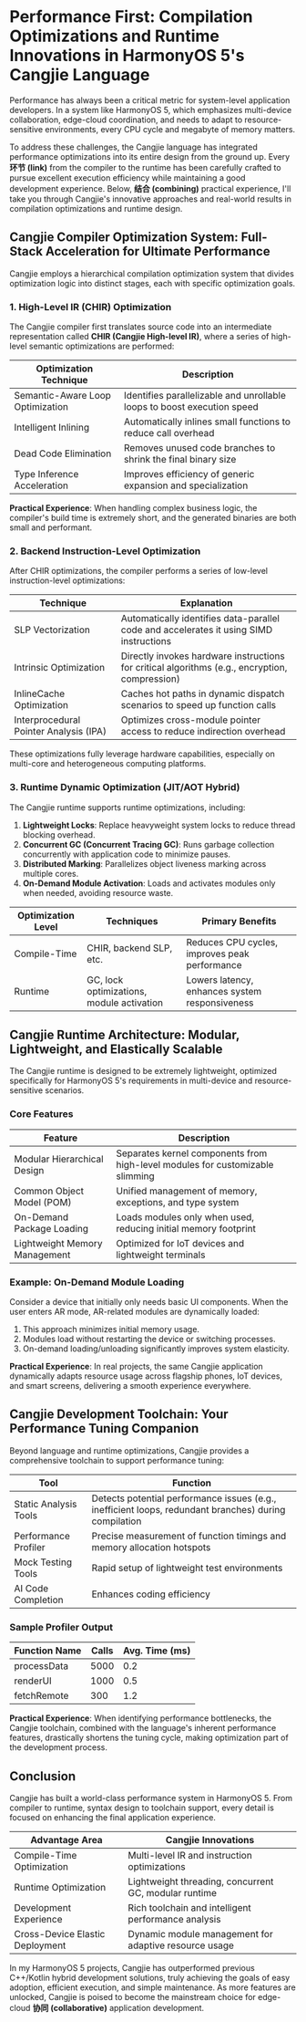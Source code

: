 # Performance First: Compilation Optimizations and Runtime Innovations in HarmonyOS 5's Cangjie Language

Performance has always been a critical metric for system-level application developers. In a system like HarmonyOS 5, which emphasizes multi-device collaboration, edge-cloud coordination, and needs to adapt to resource-sensitive environments, every CPU cycle and megabyte of memory matters.

To address these challenges, the Cangjie language has integrated performance optimizations into its entire design from the ground up. Every **环节 (link)** from the compiler to the runtime has been carefully crafted to pursue excellent execution efficiency while maintaining a good development experience. Below, **结合 (combining)** practical experience, I'll take you through Cangjie's innovative approaches and real-world results in compilation optimizations and runtime design.

## Cangjie Compiler Optimization System: Full-Stack Acceleration for Ultimate Performance

Cangjie employs a hierarchical compilation optimization system that divides optimization logic into distinct stages, each with specific optimization goals.

### 1. High-Level IR (CHIR) Optimization

The Cangjie compiler first translates source code into an intermediate representation called **CHIR (Cangjie High-level IR)**, where a series of high-level semantic optimizations are performed:

| Optimization Technique           | Description                                                  |
| -------------------------------- | ------------------------------------------------------------ |
| Semantic-Aware Loop Optimization | Identifies parallelizable and unrollable loops to boost execution speed |
| Intelligent Inlining             | Automatically inlines small functions to reduce call overhead |
| Dead Code Elimination            | Removes unused code branches to shrink the final binary size |
| Type Inference Acceleration      | Improves efficiency of generic expansion and specialization  |

**Practical Experience**:
 When handling complex business logic, the compiler's build time is extremely short, and the generated binaries are both small and performant.

### 2. Backend Instruction-Level Optimization

After CHIR optimizations, the compiler performs a series of low-level instruction-level optimizations:

| Technique                              | Explanation                                                  |
| -------------------------------------- | ------------------------------------------------------------ |
| SLP Vectorization                      | Automatically identifies data-parallel code and accelerates it using SIMD instructions |
| Intrinsic Optimization                 | Directly invokes hardware instructions for critical algorithms (e.g., encryption, compression) |
| InlineCache Optimization               | Caches hot paths in dynamic dispatch scenarios to speed up function calls |
| Interprocedural Pointer Analysis (IPA) | Optimizes cross-module pointer access to reduce indirection overhead |

These optimizations fully leverage hardware capabilities, especially on multi-core and heterogeneous computing platforms.

### 3. Runtime Dynamic Optimization (JIT/AOT Hybrid)

The Cangjie runtime supports runtime optimizations, including:

1. **Lightweight Locks**: Replace heavyweight system locks to reduce thread blocking overhead.
2. **Concurrent GC (Concurrent Tracing GC)**: Runs garbage collection concurrently with application code to minimize pauses.
3. **Distributed Marking**: Parallelizes object liveness marking across multiple cores.
4. **On-Demand Module Activation**: Loads and activates modules only when needed, avoiding resource waste.

| Optimization Level | Techniques                                | Primary Benefits                               |
| ------------------ | ----------------------------------------- | ---------------------------------------------- |
| Compile-Time       | CHIR, backend SLP, etc.                   | Reduces CPU cycles, improves peak performance  |
| Runtime            | GC, lock optimizations, module activation | Lowers latency, enhances system responsiveness |

## Cangjie Runtime Architecture: Modular, Lightweight, and Elastically Scalable

The Cangjie runtime is designed to be extremely lightweight, optimized specifically for HarmonyOS 5's requirements in multi-device and resource-sensitive scenarios.

### Core Features

| Feature                       | Description                                                  |
| ----------------------------- | ------------------------------------------------------------ |
| Modular Hierarchical Design   | Separates kernel components from high-level modules for customizable slimming |
| Common Object Model (POM)     | Unified management of memory, exceptions, and type system    |
| On-Demand Package Loading     | Loads modules only when used, reducing initial memory footprint |
| Lightweight Memory Management | Optimized for IoT devices and lightweight terminals          |

### Example: On-Demand Module Loading

Consider a device that initially only needs basic UI components. When the user enters AR mode, AR-related modules are dynamically loaded:

1. This approach minimizes initial memory usage.
2. Modules load without restarting the device or switching processes.
3. On-demand loading/unloading significantly improves system elasticity.

**Practical Experience**:
 In real projects, the same Cangjie application dynamically adapts resource usage across flagship phones, IoT devices, and smart screens, delivering a smooth experience everywhere.



## Cangjie Development Toolchain: Your Performance Tuning Companion

Beyond language and runtime optimizations, Cangjie provides a comprehensive toolchain to support performance tuning:

| Tool                  | Function                                                     |
| --------------------- | ------------------------------------------------------------ |
| Static Analysis Tools | Detects potential performance issues (e.g., inefficient loops, redundant branches) during compilation |
| Performance Profiler  | Precise measurement of function timings and memory allocation hotspots |
| Mock Testing Tools    | Rapid setup of lightweight test environments                 |
| AI Code Completion    | Enhances coding efficiency                                   |



### Sample Profiler Output

| Function Name | Calls | Avg. Time (ms) |
| ------------- | ----- | -------------- |
| processData   | 5000  | 0.2            |
| renderUI      | 1000  | 0.5            |
| fetchRemote   | 300   | 1.2            |

**Practical Experience**:
 When identifying performance bottlenecks, the Cangjie toolchain, combined with the language's inherent performance features, drastically shortens the tuning cycle, making optimization part of the development process.



## Conclusion

Cangjie has built a world-class performance system in HarmonyOS 5. From compiler to runtime, syntax design to toolchain support, every detail is focused on enhancing the final application experience.

| Advantage Area                  | Cangjie Innovations                                   |
| ------------------------------- | ----------------------------------------------------- |
| Compile-Time Optimization       | Multi-level IR and instruction optimizations          |
| Runtime Optimization            | Lightweight threading, concurrent GC, modular runtime |
| Development Experience          | Rich toolchain and intelligent performance analysis   |
| Cross-Device Elastic Deployment | Dynamic module management for adaptive resource usage |

In my HarmonyOS 5 projects, Cangjie has outperformed previous C++/Kotlin hybrid development solutions, truly achieving the goals of easy adoption, efficient execution, and simple maintenance.
 As more features are unlocked, Cangjie is poised to become the mainstream choice for edge-cloud **协同 (collaborative)** application development.